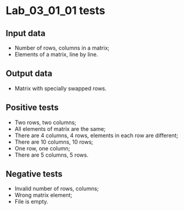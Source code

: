 # Lab_03_01_01 tests
## Input data
- Number of rows, columns in a matrix;
- Elements of a matrix, line by line.
## Output data
- Matrix with specially swapped rows.
## Positive tests
- Two rows, two columns;
- All elements of matrix are the same;
- There are 4 columns, 4 rows, elements in each row are different;
- There are 10 columns, 10 rows;
- One row, one column;
- There are 5 columns, 5 rows.
## Negative tests
- Invalid number of rows, columns;
- Wrong matrix element;
- File is empty.